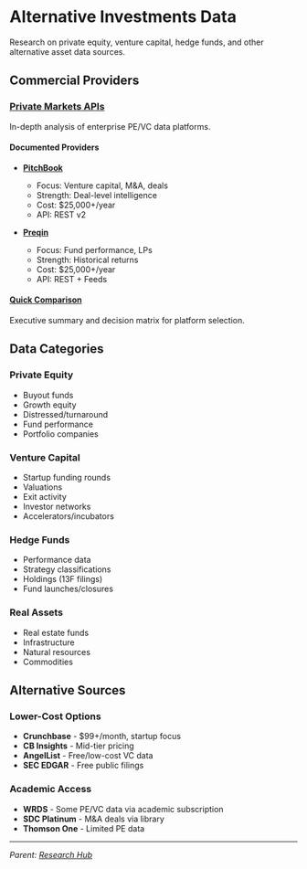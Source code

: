 # Alternative Investments Data

Research on private equity, venture capital, hedge funds, and other alternative asset data sources.

## Commercial Providers

### [Private Markets APIs](private-markets-apis/)
In-depth analysis of enterprise PE/VC data platforms.

#### Documented Providers
- **[PitchBook](PitchBook-API-Documentation.md)**
  - Focus: Venture capital, M&A, deals
  - Strength: Deal-level intelligence
  - Cost: $25,000+/year
  - API: REST v2

- **[Preqin](Preqin-API-Documentation.md)**
  - Focus: Fund performance, LPs
  - Strength: Historical returns
  - Cost: $25,000+/year
  - API: REST + Feeds

#### [Quick Comparison](API-Comparison-Summary.md)
Executive summary and decision matrix for platform selection.

## Data Categories

### Private Equity
- Buyout funds
- Growth equity
- Distressed/turnaround
- Fund performance
- Portfolio companies

### Venture Capital
- Startup funding rounds
- Valuations
- Exit activity
- Investor networks
- Accelerators/incubators

### Hedge Funds
- Performance data
- Strategy classifications
- Holdings (13F filings)
- Fund launches/closures

### Real Assets
- Real estate funds
- Infrastructure
- Natural resources
- Commodities

## Alternative Sources

### Lower-Cost Options
- **Crunchbase** - $99+/month, startup focus
- **CB Insights** - Mid-tier pricing
- **AngelList** - Free/low-cost VC data
- **SEC EDGAR** - Free public filings

### Academic Access
- **WRDS** - Some PE/VC data via academic subscription
- **SDC Platinum** - M&A deals via library
- **Thomson One** - Limited PE data

---
*Parent: [Research Hub](profession/b-school/research/README.md)*
